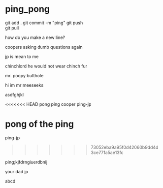 # ping_pong

git add .
git commit -m "ping"
git push   
git pull   

how do you make a new line?

coopers asking dumb questions again

jp is mean to me 

chinchlord
 he would not wear chinch fur

 mr. poopy butthole

hi im mr meeseeks

asdfghjkl

<<<<<<< HEAD
pong ping cooper
ping-jp

pong of the ping
=======

ping-jp
>>>>>>> 73052eba9a95f0d42060b9dd4d3ce771a5ae13fc

ping;kjfdrngiuerdbnij


your dad jp

abcd
